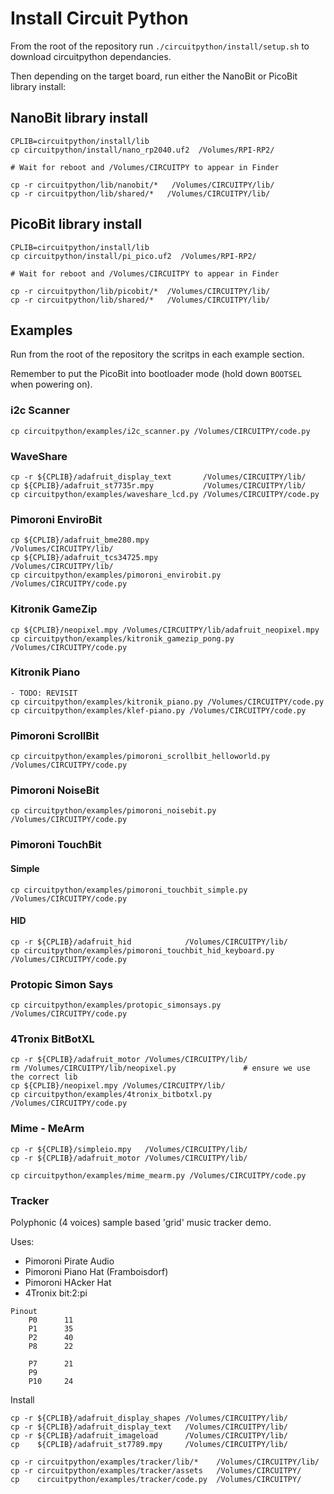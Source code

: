 # Install Circuit Python

From the root of the repository run `./circuitpython/install/setup.sh` to download circuitpython dependancies.

Then depending on the target board, run either the NanoBit or PicoBit library install:

## NanoBit library install
```
CPLIB=circuitpython/install/lib
cp circuitpython/install/nano_rp2040.uf2  /Volumes/RPI-RP2/

# Wait for reboot and /Volumes/CIRCUITPY to appear in Finder

cp -r circuitpython/lib/nanobit/*   /Volumes/CIRCUITPY/lib/
cp -r circuitpython/lib/shared/*   /Volumes/CIRCUITPY/lib/
```

## PicoBit library install

```
CPLIB=circuitpython/install/lib
cp circuitpython/install/pi_pico.uf2  /Volumes/RPI-RP2/

# Wait for reboot and /Volumes/CIRCUITPY to appear in Finder

cp -r circuitpython/lib/picobit/*  /Volumes/CIRCUITPY/lib/
cp -r circuitpython/lib/shared/*   /Volumes/CIRCUITPY/lib/
```


## Examples

Run from the root of the repository the scritps in each example section.

Remember to put the PicoBit into bootloader mode (hold down `BOOTSEL` when powering on).

### i2c Scanner

```
cp circuitpython/examples/i2c_scanner.py /Volumes/CIRCUITPY/code.py
```

### WaveShare

```
cp -r ${CPLIB}/adafruit_display_text       /Volumes/CIRCUITPY/lib/
cp ${CPLIB}/adafruit_st7735r.mpy           /Volumes/CIRCUITPY/lib/  
cp circuitpython/examples/waveshare_lcd.py /Volumes/CIRCUITPY/code.py
```

### Pimoroni EnviroBit

```
cp ${CPLIB}/adafruit_bme280.mpy                  /Volumes/CIRCUITPY/lib/
cp ${CPLIB}/adafruit_tcs34725.mpy                /Volumes/CIRCUITPY/lib/
cp circuitpython/examples/pimoroni_envirobit.py  /Volumes/CIRCUITPY/code.py  
```

### Kitronik GameZip

```
cp ${CPLIB}/neopixel.mpy /Volumes/CIRCUITPY/lib/adafruit_neopixel.mpy
cp circuitpython/examples/kitronik_gamezip_pong.py /Volumes/CIRCUITPY/code.py
```

### Kitronik Piano

```
- TODO: REVISIT
cp circuitpython/examples/kitronik_piano.py /Volumes/CIRCUITPY/code.py
cp circuitpython/examples/klef-piano.py /Volumes/CIRCUITPY/code.py
```



### Pimoroni ScrollBit

```
cp circuitpython/examples/pimoroni_scrollbit_helloworld.py  /Volumes/CIRCUITPY/code.py  
```

### Pimoroni NoiseBit

```
cp circuitpython/examples/pimoroni_noisebit.py  /Volumes/CIRCUITPY/code.py  
```

### Pimoroni TouchBit

#### Simple

```
cp circuitpython/examples/pimoroni_touchbit_simple.py  /Volumes/CIRCUITPY/code.py
```

#### HID

```
cp -r ${CPLIB}/adafruit_hid            /Volumes/CIRCUITPY/lib/ 
cp circuitpython/examples/pimoroni_touchbit_hid_keyboard.py  /Volumes/CIRCUITPY/code.py  
```

### Protopic Simon Says

```
cp circuitpython/examples/protopic_simonsays.py  /Volumes/CIRCUITPY/code.py
```


### 4Tronix BitBotXL

```
cp -r ${CPLIB}/adafruit_motor /Volumes/CIRCUITPY/lib/
rm /Volumes/CIRCUITPY/lib/neopixel.py               # ensure we use the correct lib
cp ${CPLIB}/neopixel.mpy /Volumes/CIRCUITPY/lib/
cp circuitpython/examples/4tronix_bitbotxl.py /Volumes/CIRCUITPY/code.py
```


### Mime - MeArm

```
cp -r ${CPLIB}/simpleio.mpy   /Volumes/CIRCUITPY/lib/
cp -r ${CPLIB}/adafruit_motor /Volumes/CIRCUITPY/lib/

cp circuitpython/examples/mime_mearm.py /Volumes/CIRCUITPY/code.py
```

### Tracker

Polyphonic (4 voices) sample based 'grid' music tracker demo.

Uses:
-    Pimoroni Pirate Audio
-    Pimoroni Piano Hat (Framboisdorf)
-    Pimoroni HAcker Hat
-    4Tronix bit:2:pi

```
Pinout
    P0      11  
    P1      35
    P2      40
    P8      22

    P7      21
    P9      
    P10     24
```

Install

```
cp -r ${CPLIB}/adafruit_display_shapes /Volumes/CIRCUITPY/lib/
cp -r ${CPLIB}/adafruit_display_text   /Volumes/CIRCUITPY/lib/
cp -r ${CPLIB}/adafruit_imageload      /Volumes/CIRCUITPY/lib/
cp    ${CPLIB}/adafruit_st7789.mpy     /Volumes/CIRCUITPY/lib/

cp -r circuitpython/examples/tracker/lib/*    /Volumes/CIRCUITPY/lib/
cp -r circuitpython/examples/tracker/assets   /Volumes/CIRCUITPY/
cp    circuitpython/examples/tracker/code.py  /Volumes/CIRCUITPY/
```


